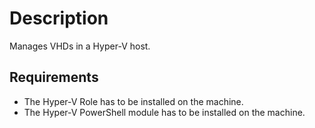 # Description

Manages VHDs in a Hyper-V host.

## Requirements

* The Hyper-V Role has to be installed on the machine.
* The Hyper-V PowerShell module has to be installed on the machine.
